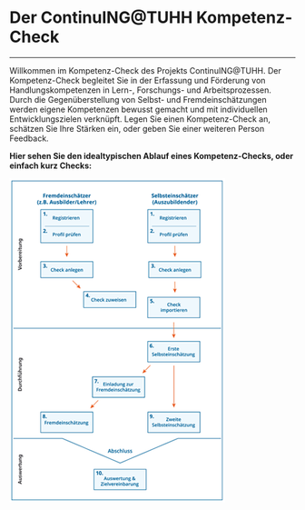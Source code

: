 # Der ContinuING@TUHH Kompetenz-Check 

- - -

Willkommen im Kompetenz-Check des Projekts ContinuING@TUHH. Der Kompetenz-Check begleitet Sie in der Erfassung und Förderung von Handlungskompetenzen in Lern-, Forschungs- und Arbeitsprozessen. Durch die Gegenüberstellung von Selbst- und Fremdeinschätzungen werden eigene Kompetenzen bewusst gemacht und mit individuellen Entwicklungszielen verknüpft. Legen Sie einen Kompetenz-Check an, schätzen Sie Ihre Stärken ein, oder geben Sie einer weiteren Person Feedback.

**Hier sehen Sie den idealtypischen Ablauf eines Kompetenz-Checks, oder einfach kurz Checks:**

![Übersicht der Rollen und Schritte im Kompetenz-Check](media/KCAblauf.jpg)